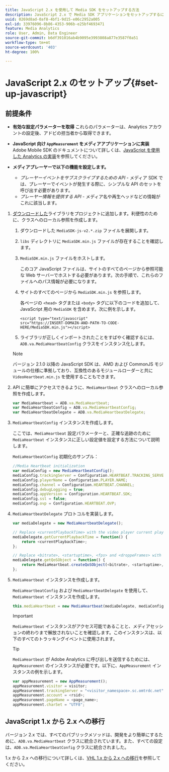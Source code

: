 ```yaml
---
title: JavaScript 2.x を使用して Media SDK をセットアップする方法
description: JavaScript 2.x で Media SDK アプリケーションをセットアップするには、次の手順に従います。
uuid: 0269d8ad-0af8-4bf1-9d15-e06c2952a005
exl-id: 33976096-8b86-4353-906b-e25bf4693471
feature: Media Analytics
role: User, Admin, Data Engineer
source-git-commit: b6df391016ab4b9095e3993808a877e3587f0a51
workflow-type: tm+mt
source-wordcount: '403'
ht-degree: 100%

---
```


# JavaScript 2.x のセットアップ{#set-up-javascript}

## 前提条件 

* **有効な設定パラメーターを取得** これらのパラメーターは、Analytics アカウントの設定後、アドビの担当者から取得できます。
* **JavaScript 向け `AppMeasurement` をメディアアプリケーションに実装** Adobe Mobile SDK のドキュメントについて詳しくは、[JavaScript を使用した Analytics の実装](https://experienceleague.adobe.com/docs/analytics/implementation/js/overview.html)を参照してください。

* **メディアプレーヤーで以下の機能を設定します。**

   * *プレーヤーイベントをサブスクライブするための API* - メディア SDK では、プレーヤーでイベントが発生する際に、シンプルな API のセットを呼び出す必要があります。
   * *プレーヤー情報を提供する API* - メディア名や再生ヘッドなどの情報がこれに該当します。

1. [ダウンロードした](/help/sdk-implement/download-sdks.md#download-2x-sdks)ライブラリをプロジェクトに追加します。利便性のために、クラスへのローカル参照を作成します。

   1. ダウンロードした `MediaSDK-js-v2.*.zip` ファイルを展開します。
   1. `libs` ディレクトリに `MediaSDK.min.js` ファイルが存在することを確認します。

   1. `MediaSDK.min.js` ファイルをホストします。

      このコア JavaScript ファイルは、サイトのすべてのページから参照可能な Web サーバーでホストする必要があります。次の手順で、これらのファイルへのパス情報が必要になります。

   1. サイトのすべてのページから `MediaSDK.min.js` を参照します。

      各ページの `<head>` タグまたは `<body>` タグに以下のコードを追加して、JavaScript 用の `MediaSDK` を含めます。次に例を示します。

      ```
      <script type="text/javascript"
      src="https://INSERT-DOMAIN-AND-PATH-TO-CODE-HERE/MediaSDK.min.js"></script>
      ```

   1.  ライブラリが正しくインポートされたことをすばやく確認するには、`ADB.va.MediaHeartbeatConfig` クラスをインスタンス化します。

      >[!NOTE]
      >
      >バージョン 2.1.0 以降の JavaScript SDK は、AMD および CommonJS モジュールの仕様に準拠しており、互換性のあるモジュールローダーと共に `VideoHeartbeat.min.js` を使用することもできます。

1. API に簡単にアクセスできるように、`MediaHeartbeat` クラスへのローカル参照を作成します。

   ```js
   var MediaHeartbeat = ADB.va.MediaHeartbeat;
   var MediaHeartbeatConfig = ADB.va.MediaHeartbeatConfig;
   var MediaHeartbeatDelegate = ADB.va.MediaHeartbeatDelegate;
   ```

1. `MediaHeartbeatConfig` インスタンスを作成します。

   ここでは、`MediaHeartbeat` 設定パラメーターと、正確な追跡のために `MediaHeartbeat` インスタンスに正しい設定値を設定する方法について説明します。

   `MediaHeartbeatConfig` 初期化のサンプル：

   ```js
   //Media Heartbeat initialization
   var mediaConfig = new MediaHeartbeatConfig();
   mediaConfig.trackingServer = Configuration.HEARTBEAT.TRACKING_SERVER;
   mediaConfig.playerName = Configuration.PLAYER.NAME;
   mediaConfig.channel = Configuration.HEARTBEAT.CHANNEL;
   mediaConfig.debugLogging = true;
   mediaConfig.appVersion = Configuration.HEARTBEAT.SDK;
   mediaConfig.ssl = false;
   mediaConfig.ovp = Configuration.HEARTBEAT.OVP;
   ```

1. `MediaHeartbeatDelegate` プロトコルを実装します。

   ```js
   var mediaDelegate = new MediaHeartbeatDelegate();
   
   // Replace <currentPlaybackTime> with the video player current playback time
   mediaDelegate.getCurrentPlaybackTime = function() {
       return <currentPlaybackTime>;
   };
   
   // Replace <bitrate>, <startuptime>, <fps> and <droppeFrames> with the current playback QoS values.  
   mediaDelegate.getQoSObject = function() {
       return MediaHeartbeat.createQoSObject(<bitrate>, <startuptime>, <fps>, <droppedFrames>);
   };
   ```

1. `MediaHeartbeat` インスタンスを作成します。

   `MediaHeartbeatConfig` および `MediaHeartbeatDelegate` を使用して、`MediaHeartbeat` インスタンスを作成します。

   ```js
   this.mediaHeartbeat = new MediaHeartbeat(mediaDelegate, mediaConfig, appMeasurement);
   ```

   >[!IMPORTANT]
   >
   >`MediaHeartbeat` インスタンスがアクセス可能であることと、メディアセッションの終わりまで解放されないことを確認します。このインスタンスは、以下のすべてのトラッキングイベントに使用されます。

   >[!TIP]
   >
   >`MediaHeartbeat` が Adobe Analytics に呼び出しを送信するためには、`AppMeasurement` のインスタンスが必要です。以下に、`AppMeasurement` インスタンスの例を示します。

   ```js
   var appMeasurement = new AppMeasurement();
   appMeasurement.visitor = visitor;
   appMeasurement.trackingServer = "<visitor_namespace>.sc.omtrdc.net";
   appMeasurement.account = <rsid>;
   appMeasurement.pageName = <page_name>;
   appMeasurement.charSet = "UTF­8";
   ```

## JavaScript 1.x から 2.x への移行

バージョン 2.x では、すべてのパブリックメソッドは、開発をより簡単にするために、`ADB.va.MediaHeartbeat` クラスに統合されています。また、すべての設定は、`ADB.va.MediaHeartbeatConfig` クラスに統合されました。

1.x から 2.x への移行について詳しくは、[VHL 1.x から 2.x への移行](/help/sdk-implement/va-1x-to-2x/mig-1x-2x-overview.md)を参照してください。
